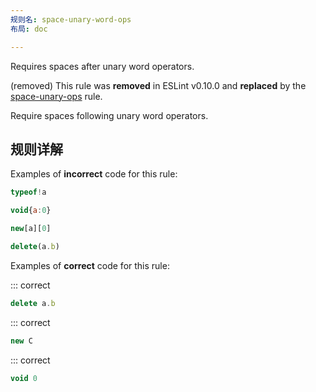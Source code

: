 ```yaml
---
规则名: space-unary-word-ops
布局: doc

---
```


Requires spaces after unary word operators.

(removed) This rule was **removed** in ESLint v0.10.0 and **replaced** by the [space-unary-ops](space-unary-ops) rule.

Require spaces following unary word operators.

## 规则详解

Examples of **incorrect** code for this rule:



```js
typeof!a
```



```js
void{a:0}
```



```js
new[a][0]
```



```js
delete(a.b)
```

Examples of **correct** code for this rule:

::: correct

```js
delete a.b
```

::: correct

```js
new C
```

::: correct

```js
void 0
```
